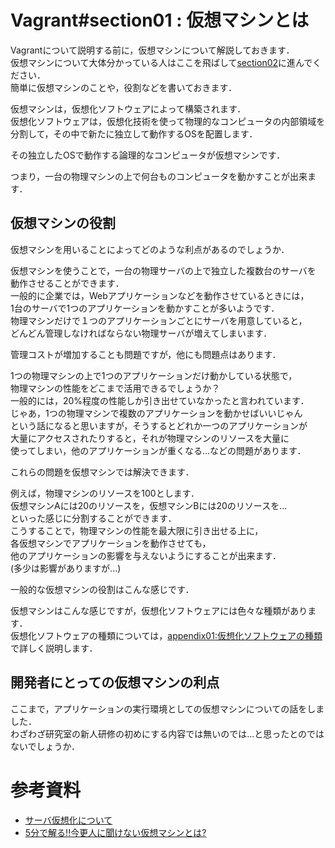 # Vagrant#section01 : 仮想マシンとは

Vagrantについて説明する前に，仮想マシンについて解説しておきます．  
仮想マシンについて大体分かっている人はここを飛ばして[section02](./)に進んでください．  
簡単に仮想マシンのことや，役割などを書いておきます．

仮想マシンは，仮想化ソフトウェアによって構築されます．  
仮想化ソフトウェアは，仮想化技術を使って物理的なコンピュータの内部領域を  
分割して，その中で新たに独立して動作するOSを配置します．  

その独立したOSで動作する論理的なコンピュータが仮想マシンです．

つまり，一台の物理マシンの上で何台ものコンピュータを動かすことが出来ます．

## 仮想マシンの役割

仮想マシンを用いることによってどのような利点があるのでしょうか．  

仮想マシンを使うことで，一台の物理サーバの上で独立した複数台のサーバを  
動作させることができます．  
一般的に企業では，Webアプリケーションなどを動作させているときには，  
1台のサーバで1つのアプリケーションを動かすことが多いようです．  
物理マシンだけで１つのアプリケーションごとにサーバを用意していると，  
どんどん管理しなければならない物理サーバが増えてしまいます．

管理コストが増加することも問題ですが，他にも問題点はあります．  

1つの物理マシンの上で1つのアプリケーションだけ動かしている状態で，  
物理マシンの性能をどこまで活用できるでしょうか？  
一般的には，20%程度の性能しか引き出せていなかったと言われています．  
じゃあ，1つの物理マシンで複数のアプリケーションを動かせばいいじゃん  
という話になると思いますが，そうするとどれか一つのアプリケーションが  
大量にアクセスされたりすると，それが物理マシンのリソースを大量に  
使ってしまい，他のアプリケーションが重くなる...などの問題があります．

これらの問題を仮想マシンでは解決できます．  

例えば，物理マシンのリソースを100とします．  
仮想マシンAには20のリソースを，仮想マシンBには20のリソースを...  
といった感じに分割することができます．  
こうすることで，物理マシンの性能を最大限に引き出せる上に，  
各仮想マシンでアプリケーションを動作させても，  
他のアプリケーションの影響を与えないようにすることが出来ます．  
(多少は影響がありますが...)

一般的な仮想マシンの役割はこんな感じです．  

仮想マシンはこんな感じですが，仮想化ソフトウェアには色々な種類があります．  
仮想化ソフトウェアの種類については，[appendix01:仮想化ソフトウェアの種類](./SoftwareType.md)で詳しく説明します．  

## 開発者にとっての仮想マシンの利点

ここまで，アプリケーションの実行環境としての仮想マシンについての話をしました．  
わざわざ研究室の新人研修の初めにする内容では無いのでは...と思ったとのではないでしょうか．


# 参考資料

- [サーバ仮想化について](https://thinkit.co.jp/free/tech/26/1/1.html)
- [5分で解る!!今更人に聞けない仮想マシンとは?](https://boxil.jp/others/a1300)
